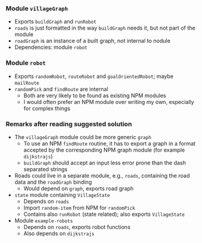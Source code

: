 ### Module `villageGraph`

* Exports `buildGraph` and `runRobot`
* `roads` is just formatted in the way `buildGraph` needs it, but not part of the module
* `roadGraph` is an instance of a built graph, not internal to nodule
* Dependencies: module `robot`

### Module `robot`

* Exports `randomRobot`, `routeRobot` and `goalOrientedRobot`; maybe `mailRoute`
* `randomPick` and `findRoute` are internal
    * Both are very likely to be found as existing NPM modules
    * I would often prefer an NPM module over writing my own, especially for complex things

### Remarks after reading suggested solution

* The `villageGraph` module could be more generic `graph`
    * To use an NPM `findRoute` routine, it has to export a graph in a format accepted by the corresponding NPM graph module (for example `dijkstrajs`)
    * `buildGraph` should accept an input less error prone than the dash separated strings
* Roads could live in a separate module, e.g., `roads`, containing the road data and the `roadGraph` binding
    * Would depend on `graph`, exports road graph
* `state` module containing `VillageState`
    * Depends on `roads`
    * Import `random-item` from NPM for `randomPick`
    * Contains also `runRobot` (state related); also exports `VillageState`
* Module `example-robots`
    * Depends on `roads`, exports robot functions
    * Also depends on `dijkstrajs`
